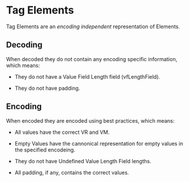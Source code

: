 # Tag Elements

Tag Elements are an _encoding independent_ representation of Elements.

## Decoding

When decoded they do not contain any encoding specific information, which means:

- They do not have a Value Field Length field (vfLengthField).

- They do not have padding.

## Encoding

When encoded they are encoded using best practices, which means:

- All values have the correct VR and VM.

- Empty Values have the cannonical representation for empty values in the specified encodeing.

- They do not have Undefined Value Length Field lengths.

- All padding, if any, contains the correct values.
